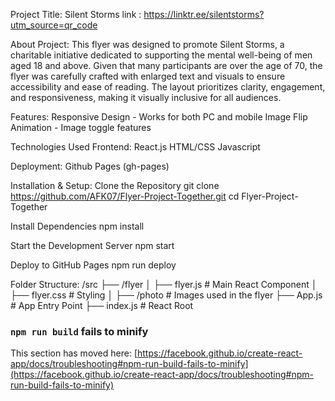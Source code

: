 Project Title:
Silent Storms
link : https://linktr.ee/silentstorms?utm_source=qr_code

About Project:
This flyer was designed to promote Silent Storms, a charitable initiative dedicated to supporting the mental well-being of men aged 18 and above. Given that many participants are over the age of 70, the flyer was carefully crafted with enlarged text and visuals to ensure accessibility and ease of reading. The layout prioritizes clarity, engagement, and responsiveness, making it visually inclusive for all audiences.

Features:
Responsive Design - Works for both PC and mobile
Image Flip Animation - Image toggle features

Technologies Used
Frontend:
React.js
HTML/CSS
Javascript

Deployment:
Github Pages (gh-pages)

Installation & Setup:
Clone the Repository
git clone https://github.com/AFK07/Flyer-Project-Together.git 
cd Flyer-Project-Together

Install Dependencies
npm install

Start the Development Server
npm start

Deploy to GitHub Pages
npm run deploy

Folder Structure:
/src
 ├── /flyer
 │   ├── flyer.js  # Main React Component
 │   ├── flyer.css # Styling
 │   ├── /photo    # Images used in the flyer
 ├── App.js        # App Entry Point
 ├── index.js      # React Root


### `npm run build` fails to minify

This section has moved here: [https://facebook.github.io/create-react-app/docs/troubleshooting#npm-run-build-fails-to-minify](https://facebook.github.io/create-react-app/docs/troubleshooting#npm-run-build-fails-to-minify)
